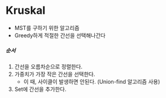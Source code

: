 ﻿# Kruskal

- MST를 구하기 위한 알고리즘
- Greedy하게 적절한 간선을 선택해나간다

##### 순서
1. 간선을 오름차순으로 정렬한다.
2. 가중치가 가장 작은 간선을 선택한다.
	- 이 때, 사이클이 발생하면 안된다. (Union-find 알고리즘 사용)
3. Set에 간선을 추가한다.